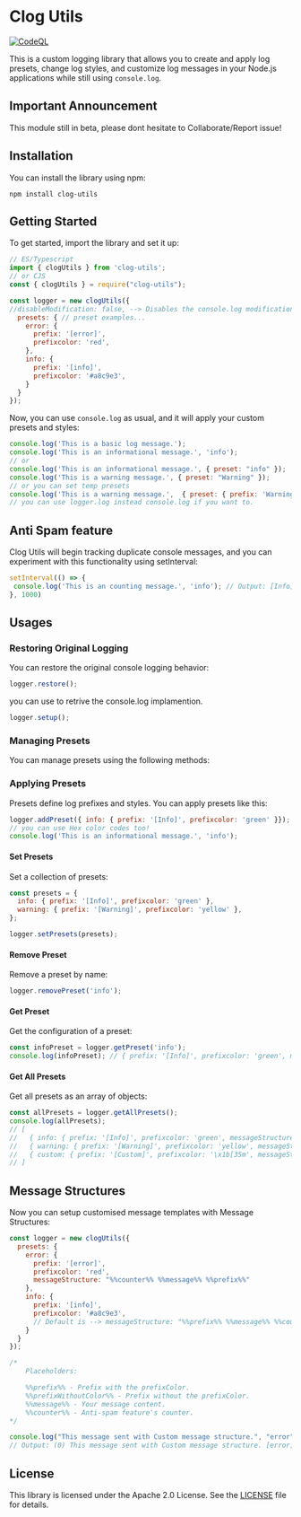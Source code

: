 # Clog Utils
[![CodeQL](https://github.com/MegalithOffical/clog-utils/workflows/CodeQL/badge.svg)](https://github.com/MegalithOffical/clog-utils/actions?query=workflow%3ACodeQL)

This is a custom logging library that allows you to create and apply log presets, change log styles, and customize log messages in your Node.js applications while still using `console.log`.

## Important Announcement
This module still in beta, please dont hesitate to Collaborate/Report issue!

## Installation

You can install the library using npm:

```shell
npm install clog-utils
```

## Getting Started

To get started, import the library and set it up:

```javascript
// ES/Typescript
import { clogUtils } from 'clog-utils';
// or CJS
const { clogUtils } = require("clog-utils");

const logger = new clogUtils({
//disableModification: false, --> Disables the console.log modification. Default: false
  presets: { // preset examples...
    error: {
      prefix: '[error]',
      prefixcolor: 'red',
    },
    info: {
      prefix: '[info]',
      prefixcolor: '#a8c9e3',
    }
  }
});
```

Now, you can use `console.log` as usual, and it will apply your custom presets and styles:

```javascript
console.log('This is a basic log message.');
console.log('This is an informational message.', 'info');
// or
console.log('This is an informational message.', { preset: "info" });
console.log('This is a warning message.', { preset: "Warning" });
// or you can set temp presets
console.log('This is a warning message.',  { preset: { prefix: 'Warning', prefixcolor: 'Red' }});
// you can use logger.log instead console.log if you want to.
```

## Anti Spam feature

Clog Utils will begin tracking duplicate console messages, and you can experiment with this functionality using setInterval:

```javascript
setInterval(() => {
 console.log('This is an counting message.', 'info'); // Output: [Info] This is an counting message. (number of duplicates)
}, 1000)
```

## Usages

### Restoring Original Logging

You can restore the original console logging behavior:

```javascript
logger.restore();
```
you can use to retrive the console.log implamention. 
```javascript
logger.setup();
```

### Managing Presets

You can manage presets using the following methods:


### Applying Presets

Presets define log prefixes and styles. You can apply presets like this:

```javascript
logger.addPreset({ info: { prefix: '[Info]', prefixcolor: 'green' }});
// you can use Hex color codes too!
console.log('This is an informational message.', 'info');
```

#### Set Presets

Set a collection of presets:

```javascript
const presets = {
  info: { prefix: '[Info]', prefixcolor: 'green' },
  warning: { prefix: '[Warning]', prefixcolor: 'yellow' },
};

logger.setPresets(presets);
```

#### Remove Preset

Remove a preset by name:

```javascript
logger.removePreset('info');
```

#### Get Preset

Get the configuration of a preset:

```javascript
const infoPreset = logger.getPreset('info');
console.log(infoPreset); // { prefix: '[Info]', prefixcolor: 'green', messageStructure: "%%prefix%% %%message%% %%counter%%" }
```

#### Get All Presets

Get all presets as an array of objects:

```javascript
const allPresets = logger.getAllPresets();
console.log(allPresets);
// [
//   { info: { prefix: '[Info]', prefixcolor: 'green', messageStructure: "%%prefix%% %%message%% %%counter%%" } },
//   { warning: { prefix: '[Warning]', prefixcolor: 'yellow', messageStructure: "%%prefix%% %%message%% %%counter%%" } },
//   { custom: { prefix: '[Custom]', prefixcolor: '\x1b[35m', messageStructure: "%%prefix%% %%message%% %%counter%%" } }
// ]
```

## Message Structures

Now you can setup customised message templates with Message Structures:

```javascript 
const logger = new clogUtils({
  presets: { 
    error: {
      prefix: '[error]',
      prefixcolor: 'red',
      messageStructure: "%%counter%% %%message%% %%prefix%%"
    },
    info: {
      prefix: '[info]',
      prefixcolor: '#a8c9e3',
      // Default is --> messageStructure: "%%prefix%% %%message%% %%counter%%"
    }
  }
});

/*
    Placeholders:

    %%prefix%% - Prefix with the prefixColor.
    %%prefixWithoutColor%% - Prefix without the prefixColor.
    %%message%% - Your message content.
    %%counter%% - Anti-spam feature's counter.
*/

console.log("This message sent with Custom message structure.", "error") 
// Output: (0) This message sent with Custom message structure. [error]
```

## License

This library is licensed under the Apache 2.0 License. See the [LICENSE](LICENSE) file for details.
